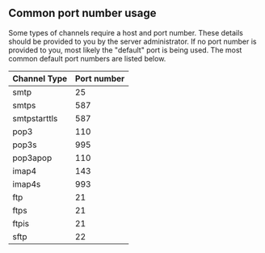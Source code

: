 ## Common port number usage ##

Some types of channels require a host and port number. These details should be provided to you by the server administrator. If no port number is provided to you, most likely the "default" port is being used. The most common default port numbers are listed below.

| **Channel Type** | **Port number** |
|:-----------------|:----------------|
| smtp             | 25              |
| smtps            | 587             |
| smtpstarttls     | 587             |
| pop3             | 110             |
| pop3s            | 995             |
| pop3apop         | 110             |
| imap4            | 143             |
| imap4s           | 993             |
| ftp              | 21              |
| ftps             | 21              |
| ftpis            | 21              |
| sftp             | 22              |